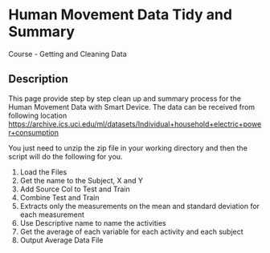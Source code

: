# Human Movement Data Tidy and Summary
Course - Getting and Cleaning Data

## Description
This page provide step by step clean up and summary process for the Human Movement Data with Smart Device.
The data can be received from following location
https://archive.ics.uci.edu/ml/datasets/Individual+household+electric+power+consumption

You just need to unzip the zip file in your working directory and then the script will do the following for you.

1. Load the Files
2. Get the name to the Subject, X and Y
3. Add Source Col to Test and Train
4. Combine Test and Train
5. Extracts only the measurements on the mean and standard deviation for each measurement
6. Use Descriptive name to name the activities
7. Get the average of each variable for each activity and each subject
8. Output Average Data File